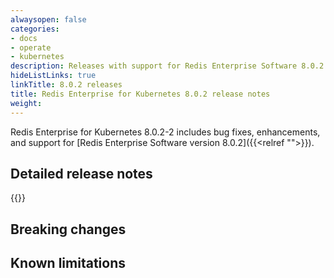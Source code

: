 ```yaml
---
alwaysopen: false
categories:
- docs
- operate
- kubernetes
description: Releases with support for Redis Enterprise Software 8.0.2
hideListLinks: true
linkTitle: 8.0.2 releases
title: Redis Enterprise for Kubernetes 8.0.2 release notes
weight: 
---
```



Redis Enterprise for Kubernetes 8.0.2-2 includes bug fixes, enhancements, and support for [Redis Enterprise Software version 8.0.2]({{<relref "">}}).


## Detailed release notes


{{<table-children columnNames="Version&nbsp;(Release&nbsp;date)&nbsp;,Major changes" columnSources="LinkTitle,Description" enableLinks="LinkTitle">}}


## Breaking changes


## Known limitations
